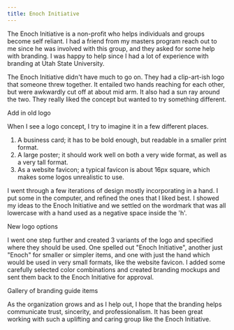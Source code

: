 ```yaml
---
title: Enoch Initiative
---
```


The Enoch Initiative is a non-profit who helps individuals and groups become self reliant. I had a friend from my masters program reach out to me since he was involved with this group, and they asked for some help with branding. I was happy to help since I had a lot of experience with branding at Utah State University.

The Enoch Initiative didn't have much to go on. They had a clip-art-ish logo that someone threw together. It entailed two hands reaching for each other, but were awkwardly cut off at about mid arm. It also had a sun ray around the two. They really liked the concept but wanted to try something different. 

<dev-note>Add in old logo</dev-note>

When I see a logo concept, I try to imagine it in a few different places. 

1. A business card; it has to be bold enough, but readable in a smaller print format.
2. A large poster; it should work well on both a very wide format, as well as a very tall format.
3. As a website favicon; a typical favicon is about 16px square, which makes some logos unrealistic to use.

I went through a few iterations of design mostly incorporating in a hand. I put some in the computer, and refined the ones that I liked best. I showed my ideas to the Enoch Initiative and we settled on the wordmark that was all lowercase with a hand used as a negative space inside the 'h'.

<dev-note>New logo options</dev-note>

I went one step further and created 3 variants of the logo and specified where they should be used. One spelled out "Enoch Initiative", another just "Enoch" for smaller or simpler items, and one with just the hand which would be used in very small formats, like the website favicon. I added some carefully selected color combinations and created branding mockups and sent them back to the Enoch Initiative for approval. 

<dev-note>Gallery of branding guide items</dev-note>

As the organization grows and as I help out, I hope that the branding helps communicate trust, sincerity, and professionalism. It has been great working with such a uplifting and caring group like the Enoch Initiative.